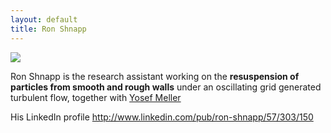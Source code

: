 ```yaml
---
layout: default
title: Ron Shnapp
---
```



![](http://m.c.lnkd.licdn.com/mpr/mpr/shrink_200_200/p/6/000/263/1b9/00264a8.jpg)

Ron Shnapp is the research assistant working on the <strong>resuspension of particles from smooth and rough walls</strong> under an oscillating grid generated turbulent flow, together with [Yosef Meller](yosef_meller.html)

His LinkedIn profile <http://www.linkedin.com/pub/ron-shnapp/57/303/150>